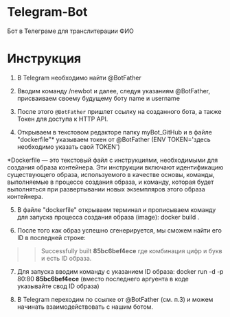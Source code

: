 # Telegram-Bot
Бот в Телеграме для транслитерации ФИО

# Инструкция

1. В Telegram необходимо найти @BotFather

2. Вводим команду /newbot и далее, следуя указаниям @BotFather, присваиваем своему будущему боту name и username

3. После этого `@BotFather` пришлет ссылку на созданного бота, а также Токен для доступа к HTTP API.

4. Открываем в текстовом редакторе папку myBot_GitHub и в файле "dockerfile"* указываем токен от @BotFather (ENV TOKEN='здесь необходимо указать свой TOKEN')

*Dockerfile — это текстовый файл с инструкциями, необходимыми для создания образа контейнера. Эти инструкции включают идентификацию существующего образа, используемого в качестве основы, команды, выполняемые в процессе создания образа, и команду, которая будет выполняться при развертывании новых экземпляров этого образа контейнера.


5. В файле "dockerfile" открываем терминал и прописываем команду для запуска процесса создания образа (image): 
	docker build .
	
6. После того как образ успешно сгенерируется, мы сможем найти его ID в последней строке: 
>> Successfully built **85bc6bef4ece**
где комбинация цифр и букв и есть ID образа.

7. Для запуска вводим команду с указанием ID образа:
	 docker run -d -p 80:80 **85bc6bef4ece**
(вместо последнего аргуента в коде указывайте свод ID образа)

8. В Telegram переходим по ссылке от @BotFather (см. п.3) и можем начинать взаимодействовать с нашим ботом.
